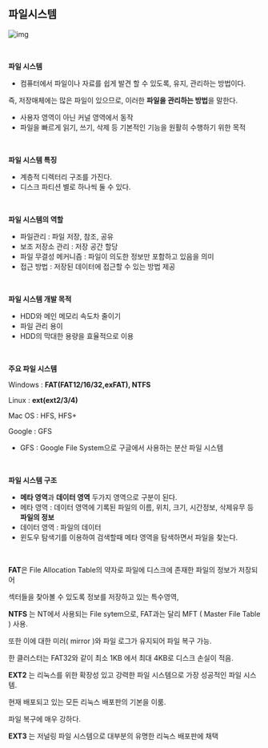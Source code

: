 ## 파일시스템

![img](https://s3.us-west-2.amazonaws.com/secure.notion-static.com/239aee23-9a24-4cb7-aa9d-3bf74efcc853/Untitled.png?X-Amz-Algorithm=AWS4-HMAC-SHA256&X-Amz-Credential=AKIAT73L2G45O3KS52Y5%2F20210704%2Fus-west-2%2Fs3%2Faws4_request&X-Amz-Date=20210704T141018Z&X-Amz-Expires=86400&X-Amz-Signature=c6b5a81a2efd376d63e9dcef5d53fa8e5a0ca885118c08f09d5f854732763a67&X-Amz-SignedHeaders=host&response-content-disposition=filename%20%3D%22Untitled.png%22)

<br>

**파일 시스템**

- 컴퓨터에서 파일이나 자료를 쉽게 발견 할 수 있도록, 유지, 관리하는 방법이다.

즉, 저장매체에는 많은 파일이 있으므로, 이러한 **파일을 관리하는 방법**을 말한다.

- 사용자 영역이 아닌 커널 영역에서 동작
- 파일을 빠르게 읽기, 쓰기, 삭제 등 기본적인 기능을 원활히 수행하기 위한 목적

<br>

**파일 시스템 특징**

- 계층적 디렉터리 구조를 가진다.
- 디스크 파티션 별로 하나씩 둘 수 있다.

<br>

**파일 시스템의 역할**

- 파일관리 : 파일 저장, 참조, 공유
- 보조 저장소 관리 : 저장 공간 할당
- 파일 무결성 메커니즘 : 파일이 의도한 정보만 포함하고 있음을 의미
- 접근 방법 : 저장된 데이터에 접근할 수 있는 방법 제공

<br>

**파일 시스템 개발 목적**

- HDD와 메인 메모리 속도차 줄이기
- 파일 관리 용이
- HDD의 막대한 용량을 효율적으로 이용

<br>

**주요 파일 시스템**

Windows : **FAT(FAT12/16/32,exFAT), NTFS**

Linux : **ext(ext2/3/4)**

Mac OS : HFS, HFS+

Google : GFS

- GFS : Google File System으로 구글에서 사용하는 분산 파일 시스템

<br>

**파일 시스템 구조**

- **메타 영역**과 **데이터 영역** 두가지 영역으로 구분이 된다.
- 메타 영역 : 데이터 영역에 기록된 파일의 이름, 위치, 크기, 시간정보, 삭제유무 등 **파일의 정보**
- 데이터 영역 : 파일의 데이터
- 윈도우 탐색기를 이용하여 검색할때 메타 영역을 탐색하면서 파일을 찾는다.

<br>

**FAT**은 File Allocation Table의 약자로 파일에 디스크에 존재한 파일의 정보가 저장되어

섹터들을 찾아볼 수 있도록 정보를 저장하고 있는 특수영역,

**NTFS** 는 NT에서 사용되는 File sytem으로, FAT과는 달리 MFT ( Master File Table ) 사용.

또한 이에 대한 미러( mirror )와 파일 로그가 유지되어 파일 복구 가능.

한 클러스터는 FAT32와 같이 최소 1KB 에서 최대 4KB로 디스크 손실이 적음.

**EXT2** 는 리눅스를 위한 확장성 있고 강력한 파일 시스템으로 가장 성공적인 파일 시스템.

현재 배포되고 있는 모든 리눅스 배포판의 기본을 이룸.

파일 복구에 매우 강하다.

**EXT3** 는 저널링 파일 시스템으로 대부분의 유명한 리눅스 배포판에 채택
